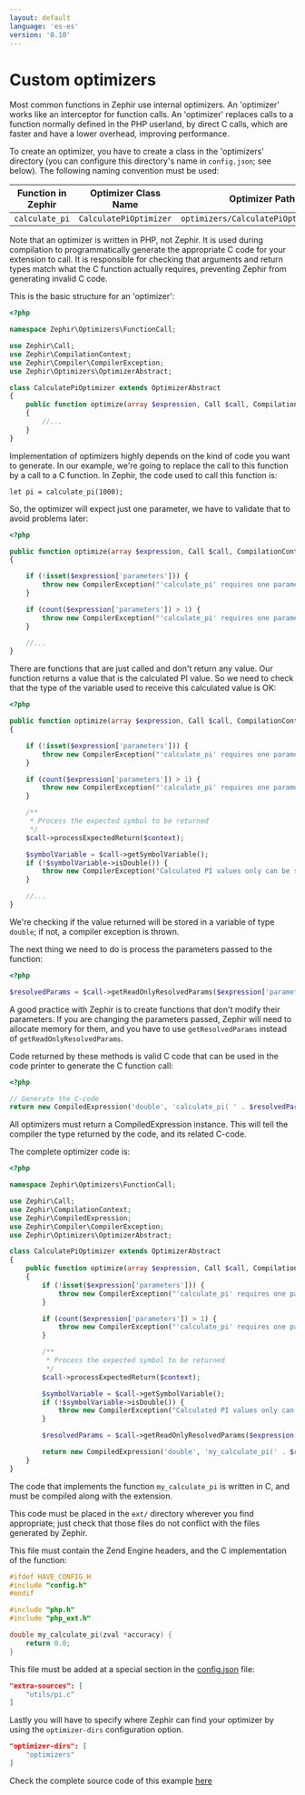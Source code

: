 ```yaml
---
layout: default
language: 'es-es'
version: '0.10'
---
```


# Custom optimizers

Most common functions in Zephir use internal optimizers. An 'optimizer' works like an interceptor for function calls. An 'optimizer' replaces calls to a function normally defined in the PHP userland, by direct C calls, which are faster and have a lower overhead, improving performance.

To create an optimizer, you have to create a class in the 'optimizers' directory (you can configure this directory's name in `config.json`; see below). The following naming convention must be used:

| Function in Zephir | Optimizer Class Name   | Optimizer Path                        | Function in C     |
| ------------------ | ---------------------- | ------------------------------------- | ----------------- |
| `calculate_pi`     | `CalculatePiOptimizer` | `optimizers/CalculatePiOptimizer.php` | `my_calculate_pi` |

Note that an optimizer is written in PHP, not Zephir. It is used during compilation to programmatically generate the appropriate C code for your extension to call. It is responsible for checking that arguments and return types match what the C function actually requires, preventing Zephir from generating invalid C code.

This is the basic structure for an 'optimizer':

```php
<?php

namespace Zephir\Optimizers\FunctionCall;

use Zephir\Call;
use Zephir\CompilationContext;
use Zephir\Compiler\CompilerException;
use Zephir\Optimizers\OptimizerAbstract;

class CalculatePiOptimizer extends OptimizerAbstract
{
    public function optimize(array $expression, Call $call, CompilationContext $context)
    {
        //...
    }
}
```

Implementation of optimizers highly depends on the kind of code you want to generate. In our example, we're going to replace the call to this function by a call to a C function. In Zephir, the code used to call this function is:

```zephir
let pi = calculate_pi(1000);
```

So, the optimizer will expect just one parameter, we have to validate that to avoid problems later:

```php
<?php

public function optimize(array $expression, Call $call, CompilationContext $context)
{

    if (!isset($expression['parameters'])) {
        throw new CompilerException("'calculate_pi' requires one parameter", $expression);
    }

    if (count($expression['parameters']) > 1) {
        throw new CompilerException("'calculate_pi' requires one parameter", $expression);
    }

    //...
}
```

There are functions that are just called and don't return any value. Our function returns a value that is the calculated PI value. So we need to check that the type of the variable used to receive this calculated value is OK:

```php
<?php

public function optimize(array $expression, Call $call, CompilationContext $context)
{

    if (!isset($expression['parameters'])) {
        throw new CompilerException("'calculate_pi' requires one parameter", $expression);
    }

    if (count($expression['parameters']) > 1) {
        throw new CompilerException("'calculate_pi' requires one parameter", $expression);
    }

    /**
     * Process the expected symbol to be returned
     */
    $call->processExpectedReturn($context);

    $symbolVariable = $call->getSymbolVariable();
    if (!$symbolVariable->isDouble()) {
        throw new CompilerException("Calculated PI values only can be stored in double variables", $expression);
    }

    //...
}
```

We're checking if the value returned will be stored in a variable of type `double`; if not, a compiler exception is thrown.

The next thing we need to do is process the parameters passed to the function:

```php
<?php

$resolvedParams = $call->getReadOnlyResolvedParams($expression['parameters'], $context, $expression);
```

A good practice with Zephir is to create functions that don't modify their parameters. If you are changing the parameters passed, Zephir will need to allocate memory for them, and you have to use `getResolvedParams` instead of `getReadOnlyResolvedParams`.

Code returned by these methods is valid C code that can be used in the code printer to generate the C function call:

```php
<?php

// Generate the C-code
return new CompiledExpression('double', 'calculate_pi( ' . $resolvedParams[0] . ')', $expression);
```

All optimizers must return a CompiledExpression instance. This will tell the compiler the type returned by the code, and its related C-code.

The complete optimizer code is:

```php
<?php

namespace Zephir\Optimizers\FunctionCall;

use Zephir\Call;
use Zephir\CompilationContext;
use Zephir\CompiledExpression;
use Zephir\Compiler\CompilerException;
use Zephir\Optimizers\OptimizerAbstract;

class CalculatePiOptimizer extends OptimizerAbstract
{
    public function optimize(array $expression, Call $call, CompilationContext $context)
    {
        if (!isset($expression['parameters'])) {
            throw new CompilerException("'calculate_pi' requires one parameter", $expression);
        }

        if (count($expression['parameters']) > 1) {
            throw new CompilerException("'calculate_pi' requires one parameter", $expression);
        }

        /**
         * Process the expected symbol to be returned
         */
        $call->processExpectedReturn($context);

        $symbolVariable = $call->getSymbolVariable();
        if (!$symbolVariable->isDouble()) {
            throw new CompilerException("Calculated PI values only can be stored in double variables", $expression);
        }

        $resolvedParams = $call->getReadOnlyResolvedParams($expression['parameters'], $context, $expression);

        return new CompiledExpression('double', 'my_calculate_pi(' . $resolvedParams[0] . ')', $expression);
    }
}
```

The code that implements the function `my_calculate_pi` is written in C, and must be compiled along with the extension.

This code must be placed in the `ext/` directory wherever you find appropriate; just check that those files do not conflict with the files generated by Zephir.

This file must contain the Zend Engine headers, and the C implementation of the function:

```c
#ifdef HAVE_CONFIG_H
#include "config.h"
#endif

#include "php.h"
#include "php_ext.h"

double my_calculate_pi(zval *accuracy) {
    return 0.0;
}
```

This file must be added at a special section in the [config.json](/0.11/en/config) file:

```json
"extra-sources": [
    "utils/pi.c"
]
```

Lastly you will have to specify where Zephir can find your optimizer by using the `optimizer-dirs` configuration option.

```json
"optimizer-dirs": [
    "optimizers"
]
```

Check the complete source code of this example [here](https://github.com/phalcon/zephir-samples/tree/master/ext-optimizers)

